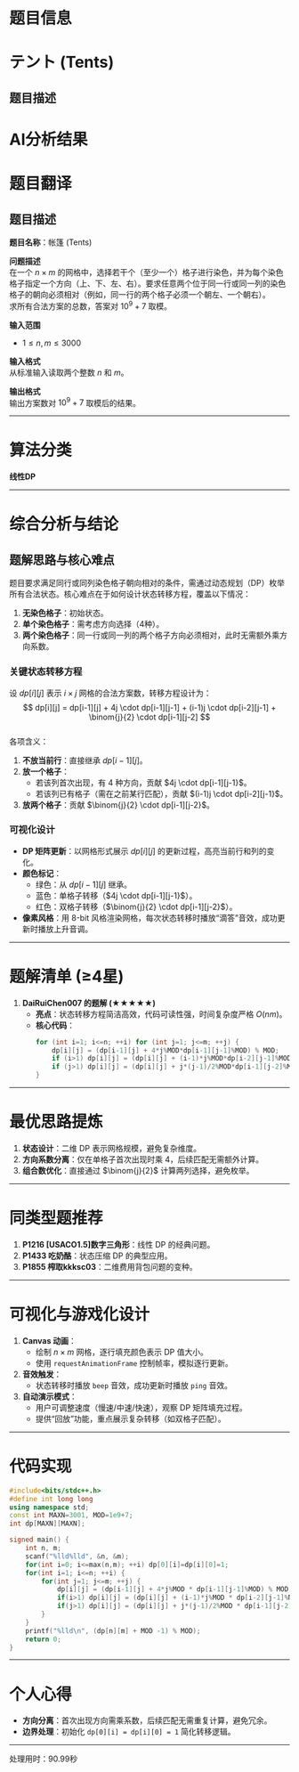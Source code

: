 # 题目信息

# テント  (Tents)

## 题目描述

[problemUrl]: https://atcoder.jp/contests/joisc2018/tasks/joisc2018_c

# AI分析结果



# 题目翻译

## 题目描述

**题目名称**：帐篷 (Tents)

**问题描述**  
在一个 $n \times m$ 的网格中，选择若干个（至少一个）格子进行染色，并为每个染色格子指定一个方向（上、下、左、右）。要求任意两个位于同一行或同一列的染色格子的朝向必须相对（例如，同一行的两个格子必须一个朝左、一个朝右）。  
求所有合法方案的总数，答案对 $10^9+7$ 取模。

**输入范围**  
- $1 \leq n, m \leq 3000$

**输入格式**  
从标准输入读取两个整数 $n$ 和 $m$。

**输出格式**  
输出方案数对 $10^9+7$ 取模后的结果。

---

# 算法分类  
**线性DP**

---

# 综合分析与结论

## 题解思路与核心难点  
题目要求满足同行或同列染色格子朝向相对的条件，需通过动态规划（DP）枚举所有合法状态。核心难点在于如何设计状态转移方程，覆盖以下情况：  
1. **无染色格子**：初始状态。  
2. **单个染色格子**：需考虑方向选择（4种）。  
3. **两个染色格子**：同一行或同一列的两个格子方向必须相对，此时无需额外乘方向系数。  

### 关键状态转移方程  
设 $dp[i][j]$ 表示 $i \times j$ 网格的合法方案数，转移方程设计为：  
$$
dp[i][j] = dp[i-1][j] + 4j \cdot dp[i-1][j-1] + (i-1)j \cdot dp[i-2][j-1] + \binom{j}{2} \cdot dp[i-1][j-2]
$$  
各项含义：  
1. **不放当前行**：直接继承 $dp[i-1][j]$。  
2. **放一个格子**：  
   - 若该列首次出现，有 $4$ 种方向，贡献 $4j \cdot dp[i-1][j-1}$。  
   - 若该列已有格子（需在之前某行匹配），贡献 $(i-1)j \cdot dp[i-2][j-1}$。  
3. **放两个格子**：贡献 $\binom{j}{2} \cdot dp[i-1][j-2}$。

### 可视化设计  
- **DP 矩阵更新**：以网格形式展示 $dp[i][j]$ 的更新过程，高亮当前行和列的变化。  
- **颜色标记**：  
  - 绿色：从 $dp[i-1][j]$ 继承。  
  - 蓝色：单格子转移（$4j \cdot dp[i-1][j-1}$）。  
  - 红色：双格子转移（$\binom{j}{2} \cdot dp[i-1][j-2}$）。  
- **像素风格**：用 8-bit 风格渲染网格，每次状态转移时播放“滴答”音效，成功更新时播放上升音调。

---

# 题解清单 (≥4星)

1. **DaiRuiChen007 的题解 (★★★★★)**  
   - **亮点**：状态转移方程简洁高效，代码可读性强，时间复杂度严格 $O(nm)$。  
   - **核心代码**：  
     ```cpp
     for (int i=1; i<=n; ++i) for (int j=1; j<=m; ++j) {
         dp[i][j] = (dp[i-1][j] + 4*j%MOD*dp[i-1][j-1]%MOD) % MOD;
         if (i>1) dp[i][j] = (dp[i][j] + (i-1)*j%MOD*dp[i-2][j-1]%MOD) % MOD;
         if (j>1) dp[i][j] = (dp[i][j] + j*(j-1)/2%MOD*dp[i-1][j-2]%MOD) % MOD;
     }
     ```

---

# 最优思路提炼

1. **状态设计**：二维 DP 表示网格规模，避免复杂维度。  
2. **方向系数分离**：仅在单格子首次出现时乘 $4$，后续匹配无需额外计算。  
3. **组合数优化**：直接通过 $\binom{j}{2}$ 计算两列选择，避免枚举。  

---

# 同类型题推荐

1. **P1216 [USACO1.5]数字三角形**：线性 DP 的经典问题。  
2. **P1433 吃奶酪**：状态压缩 DP 的典型应用。  
3. **P1855 榨取kkksc03**：二维费用背包问题的变种。

---

# 可视化与游戏化设计

1. **Canvas 动画**：  
   - 绘制 $n \times m$ 网格，逐行填充颜色表示 DP 值大小。  
   - 使用 `requestAnimationFrame` 控制帧率，模拟逐行更新。  
2. **音效触发**：  
   - 状态转移时播放 `beep` 音效，成功更新时播放 `ping` 音效。  
3. **自动演示模式**：  
   - 用户可调整速度（慢速/中速/快速），观察 DP 矩阵填充过程。  
   - 提供“回放”功能，重点展示复杂转移（如双格子匹配）。

---

# 代码实现

```cpp
#include<bits/stdc++.h>
#define int long long
using namespace std;
const int MAXN=3001, MOD=1e9+7;
int dp[MAXN][MAXN];

signed main() {
    int n, m;
    scanf("%lld%lld", &n, &m);
    for(int i=0; i<=max(n,m); ++i) dp[0][i]=dp[i][0]=1;
    for(int i=1; i<=n; ++i) {
        for(int j=1; j<=m; ++j) {
            dp[i][j] = (dp[i-1][j] + 4*j%MOD * dp[i-1][j-1]%MOD) % MOD;
            if(i>1) dp[i][j] = (dp[i][j] + (i-1)*j%MOD * dp[i-2][j-1]%MOD) % MOD;
            if(j>1) dp[i][j] = (dp[i][j] + j*(j-1)/2%MOD * dp[i-1][j-2]%MOD) % MOD;
        }
    }
    printf("%lld\n", (dp[n][m] + MOD -1) % MOD);
    return 0;
}
```

---

# 个人心得

- **方向分离**：首次出现方向需乘系数，后续匹配无需重复计算，避免冗余。  
- **边界处理**：初始化 `dp[0][i] = dp[i][0] = 1` 简化转移逻辑。

---
处理用时：90.99秒